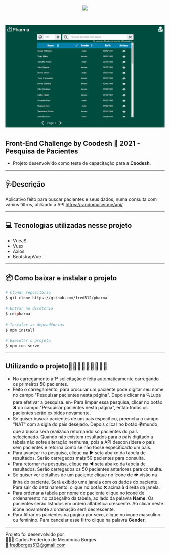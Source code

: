 <h1 align="center">
    <img src="https://ik.imagekit.io/6yl4glljrpu/logo2_O6_RGV5el.PNG?updatedAt=1636506037120">
</h1>
<h1 align="center">
    <img src="./src/assets/apresentacao.PNG">
</h1>




## Front-End Challenge by Coodesh 🏅 2021 - Pesquisa de Pacientes
- Projeto desenvolvido como teste de capacitação para a **Coodesh**.
---
## 🩺Descrição
Aplicativo feito para buscar pacientes e seus dados, numa consulta com váriios filtros, utilizado a API https://randomuser.me/api/

---

## 💻 Tecnologias utilizadas nesse projeto

- VueJS
- Vuex
- Axios
- BootstrapVue

---

## 📦 Como baixar e instalar o projeto
```bash
# Clonar repositório
$ git clone https://github.com/fred512/pharma

# Entrar no diretório
$ cd\pharma

# Instalar as dependências
$ npm install

# Executar o projeto 
$ npm run serve
```
---

## Utilizando o projeto🏃🏼‍♂️🏃🏼‍♂️🏃🏼‍♂️ 
- No carregamento a 1ª solicitação é feita automaticamente carregando os primeiros 50 pacientes.
- Feito o carregamento, para procurar um paciente pode digitar seu nome no campo "Pesquisar pacientes nesta página". Depois clicar na 🔍Lupa para efetivar a pesquisa.
en- Para limpar essa pesquisa, clicar no botão ✖ do campo "Pesquisar pacientes nesta página", então todos os pacientes serão exibidos novamente.
- Se quiser buscar pacientes de um pais específico, preencha o campo "NAT" com a sigla do país desejado. Depois clicar no botão 🌍mundo que a busca será realizada retornando só pacientes do país selecionado. Quando não existem resultados para o país digitado a tabela não sofre alteração nenhuma, pois a API desconsidera o país sem pacientes e retorna como se não fosse especificado um país.
- Para avançar na pesquisa, clique na ▶ seta abaixo da tabela de resultados. Serão carregados mais 50 pacientes para consulta.
- Para retornar na pesquisa, clique na ◀ seta abaixo da tabela de resultados. Serão carregados os 50 pacientes anteriores para consulta.
- Se quiser ver detalhes de um paciente clique no ícone de 👁 visão na linha do paciente. Será exibido uma janela com os dados do paciente. Para sair do detalhamento, clique no botão ❌ acima à direita da janela.
- Para ordenar a tabela por nome de paciente clique no ícone de ordenamento no cabeçalho da tabela, ao lado da palavra **Name**. Os pacientes serão listados em ordem alfabética crescente. Ao clicar neste ícone novamente a ordenação será decrescente.
- Para filtrar os pacientes na página por sexo, clique no ícone masculino ou feminino. Para cancelar esse filtro clique na palavra **Gender**.

--- 
Projeto foi desenvolvido por \
👨🏻‍🎓 Carlos Frederico de Mendonca Borges\
📧 fredborges512@gmail.com